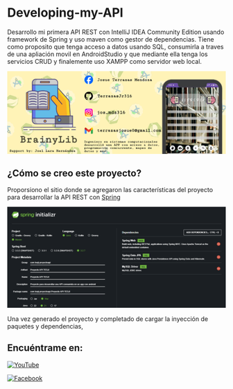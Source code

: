 # Developing-my-API

Desarrollo mi primera API REST con IntelliJ IDEA Community Edition usando framework de Spring y uso maven como gestor de dependencias. Tiene como proposito que tenga acceso a datos usando SQL, consumirla a traves de una apliación movil en AndroidStudio y que mediante ella tenga los servicios CRUD y finalemente uso XAMPP como servidor web local.

![](./resources/Images/index.jpg)

## ¿Cómo se creo este proyecto?

Proporsiono el sitio donde se agregaron las características del proyecto para desarrollar la API REST con [Spring](https://start.spring.io/)

![](./resources/Images/headline.png)

Una vez generado el proyecto y completado de cargar la inyección de paquetes y dependencias,

## Encuéntrame en:

[![YouTube](https://img.shields.io/badge/YouTube-Josue_Terrazas_Mendoza-FF0000?style=for-the-badge&logo=YouTube&logoColor=white&labelColor=101010)](https://youtube.com/@terrazasmendozajosue7523)
</br>

[![Facebook](https://img.shields.io/badge/Facebook-Josu%C3%A9_Terrazas-0866FF?style=for-the-badge&logo=Facebook&logoColor=white&labelColor=101010)](https://facebook.com/josue.terrazasmendoza)
